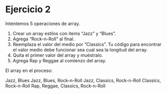 <h1>Ejercicio 2</h1>
<p>Intentemos 5 operaciones de array.</p>
<ol>
    <li>Crear un array estilos con items “Jazz” y “Blues”.</li>
    <li>Agrega “Rock-n-Roll” al final.</li>
    <li>Reemplaza el valor del medio por “Classics”. Tu código para encontrar el valor medio debe funcionar sea cual sea la longitud del array.</li>
    <li>Quita el primer valor del array y muéstralo.</li>
    <li>Agrega Rap y Reggae al comienzo del array.</li>
</ol>
<p>El array en el proceso:</p>
    Jazz, Blues
    Jazz, Blues, Rock-n-Roll
    Jazz, Classics, Rock-n-Roll
    Classics, Rock-n-Roll
    Rap, Reggae, Classics, Rock-n-Roll